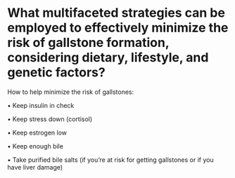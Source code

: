 # What multifaceted strategies can be employed to effectively minimize the risk of gallstone formation, considering dietary, lifestyle, and genetic factors?

How to help minimize the risk of gallstones:

• Keep insulin in check

• Keep stress down (cortisol) 

• Keep estrogen low 

• Keep enough bile

• Take purified bile salts (if you’re at risk for getting gallstones or if you have liver damage)